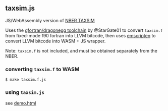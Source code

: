 ## taxsim.js

JS/WebAssembly version of [NBER TAXSIM](http://taxsim.nber.org)

Uses the [gfortran/dragonegg toolchain](https://github.com/StarGate01/Full-Stack-Fortran) by @StarGate01 to convert `taxsim.f` from fixed-mode f90 fortran into LLVM bitcode, then uses [emscripten](https://emscripten.org) to convert LLVM bitcode into WASM + JS wrapper.

Note: `taxsim.f` is not included, and must be obtained separately from the NBER.

### converting `taxsim.f` to WASM

```
$ make taxsim.f.js
```

### using `taxsim.js`

see [demo.html](demo.html)
